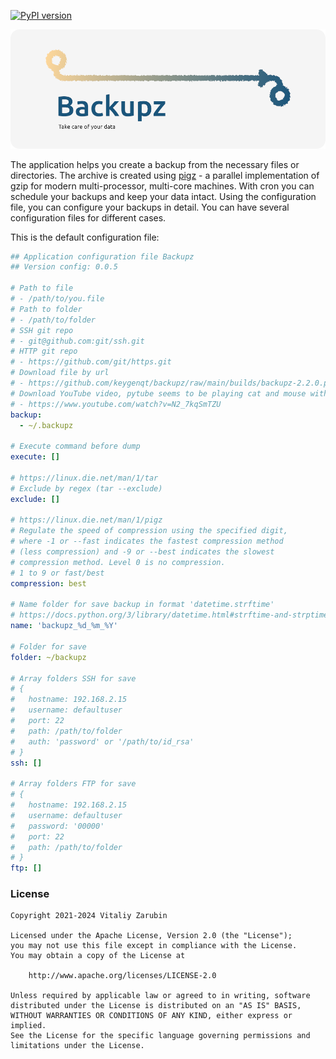 [![PyPI version](https://badge.fury.io/py/backupz.svg)](https://badge.fury.io/py/backupz)

![picture](images/banner_round.png)

The application helps you create a backup from the necessary files or directories.
The archive is created using [pigz](https://zlib.net/pigz/) - a parallel implementation of gzip for modern multi-processor, multi-core machines.
With cron you can schedule your backups and keep your data intact.
Using the configuration file, you can configure your backups in detail.
You can have several configuration files for different cases.

This is the default configuration file:

```yaml
## Application configuration file Backupz
## Version config: 0.0.5

# Path to file
# - /path/to/you.file
# Path to folder
# - /path/to/folder
# SSH git repo
# - git@github.com:git/ssh.git
# HTTP git repo
# - https://github.com/git/https.git
# Download file by url
# - https://github.com/keygenqt/backupz/raw/main/builds/backupz-2.2.0.pyz
# Download YouTube video, pytube seems to be playing cat and mouse with 1080p resolution
# - https://www.youtube.com/watch?v=N2_7kqSmTZU
backup:
  - ~/.backupz

# Execute command before dump
execute: []

# https://linux.die.net/man/1/tar
# Exclude by regex (tar --exclude)
exclude: []

# https://linux.die.net/man/1/pigz
# Regulate the speed of compression using the specified digit,
# where -1 or --fast indicates the fastest compression method
# (less compression) and -9 or --best indicates the slowest
# compression method. Level 0 is no compression.
# 1 to 9 or fast/best
compression: best

# Name folder for save backup in format 'datetime.strftime'
# https://docs.python.org/3/library/datetime.html#strftime-and-strptime-behavior
name: 'backupz_%d_%m_%Y'

# Folder for save
folder: ~/backupz

# Array folders SSH for save
# {
#   hostname: 192.168.2.15
#   username: defaultuser
#   port: 22
#   path: /path/to/folder
#   auth: 'password' or '/path/to/id_rsa'
# }
ssh: []

# Array folders FTP for save
# {
#   hostname: 192.168.2.15
#   username: defaultuser
#   password: '00000'
#   port: 22
#   path: /path/to/folder
# }
ftp: []
```

### License

```
Copyright 2021-2024 Vitaliy Zarubin

Licensed under the Apache License, Version 2.0 (the "License");
you may not use this file except in compliance with the License.
You may obtain a copy of the License at

    http://www.apache.org/licenses/LICENSE-2.0

Unless required by applicable law or agreed to in writing, software
distributed under the License is distributed on an "AS IS" BASIS,
WITHOUT WARRANTIES OR CONDITIONS OF ANY KIND, either express or implied.
See the License for the specific language governing permissions and
limitations under the License.
```
